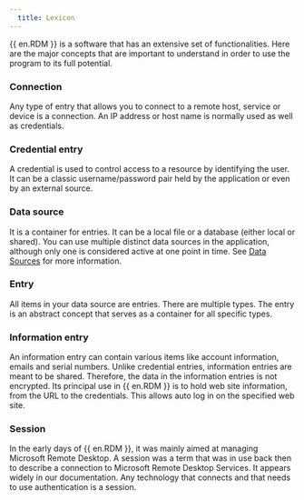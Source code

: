 ```yaml
---
  title: Lexicon
---
```

{{ en.RDM }} is a software that has an extensive set of functionalities. Here are the major concepts that are important to understand in order to use the program to its full potential.  

### Connection 

Any type of entry that allows you to connect to a remote host, service or device is a connection. An IP address or host name is normally used as well as credentials. 

### Credential entry 

A credential is used to control access to a resource by identifying the user. It can be a classic username/password pair held by the application or even by an external source. 

### Data source 

It is a container for entries. It can be a local file or a database (either local or shared). You can use multiple distinct data sources in the application, although only one is considered active at one point in time. See [Data Sources](/rdm/mac/data-sources/) for more information. 

### Entry 

All items in your data source are entries. There are multiple types. The entry is an abstract concept that serves as a container for all specific types. 

### Information entry 

An information entry can contain various items like account information, emails and serial numbers. Unlike credential entries, information entries are meant to be shared. Therefore, the data in the information entries is not encrypted. Its principal use in {{ en.RDM }} is to hold web site information, from the URL to the credentials. This allows auto log in on the specified web site. 

### Session 

In the early days of {{ en.RDM }}, it was mainly aimed at managing Microsoft Remote Desktop. A session was a term that was in use back then to describe a connection to Microsoft Remote Desktop Services. It appears widely in our documentation. Any technology that connects and that needs to use authentication is a session. 


